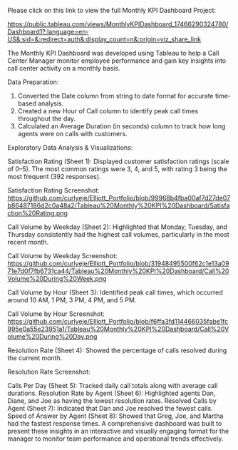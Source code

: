 Please click on this link to view the full Monthly KPI Dashboard Project: 

https://public.tableau.com/views/MonthlyKPIDashboard_17466290324780/Dashboard1?:language=en-US&:sid=&:redirect=auth&:display_count=n&:origin=viz_share_link


The Monthly KPI Dashboard was developed using Tableau to help a Call Center Manager monitor employee performance and gain key insights into call center activity on a monthly basis.

Data Preparation:

1. Converted the Date column from string to date format for accurate time-based analysis.
2. Created a new Hour of Call column to identify peak call times throughout the day.
3. Calculated an Average Duration (in seconds) column to track how long agents were on calls with customers.

Exploratory Data Analysis & Visualizations:

Satisfaction Rating (Sheet 1): Displayed customer satisfaction ratings (scale of 0–5). The most common ratings were 3, 4, and 5, with rating 3 being the most frequent (392 responses).

Satisfaction Rating Screenshot: https://github.com/curlyeje/Elliott_Portfolio/blob/99968b4fba00af7d27de07b86487186d2c0a48a2/Tableau%20Monthly%20KPI%20Dashboard/Satisfaction%20Rating.png


Call Volume by Weekday (Sheet 2): Highlighted that Monday, Tuesday, and Thursday consistently had the highest call volumes, particularly in the most recent month.

Call Volume by Weekday Screenshot: https://github.com/curlyeje/Elliott_Portfolio/blob/31948495500f62c1e13a0971e7d0f7fb6731ca44/Tableau%20Monthly%20KPI%20Dashboard/Call%20Volume%20During%20Week.png


Call Volume by Hour (Sheet 3): Identified peak call times, which occurred around 10 AM, 1 PM, 3 PM, 4 PM, and 5 PM.

Call Volume by Hour Screenshot: https://github.com/curlyeje/Elliott_Portfolio/blob/f6ffa3fd114466035fabe1fc995e0a55e23951a1/Tableau%20Monthly%20KPI%20Dashboard/Call%20Volume%20During%20Day.png


Resolution Rate (Sheet 4): Showed the percentage of calls resolved during the current month.

Resolution Rate Screenshot: 


Calls Per Day (Sheet 5): Tracked daily call totals along with average call durations.
Resolution Rate by Agent (Sheet 6): Highlighted agents Dan, Diane, and Joe as having the lowest resolution rates.
Resolved Calls by Agent (Sheet 7): Indicated that Dan and Joe resolved the fewest calls.
Speed of Answer by Agent (Sheet 8): Showed that Greg, Joe, and Martha had the fastest response times.
A comprehensive dashboard was built to present these insights in an interactive and visually engaging format for the manager to monitor team performance and operational trends effectively.
